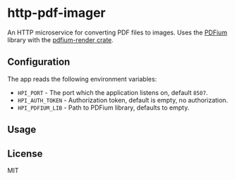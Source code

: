 # http-pdf-imager

An HTTP microservice for converting PDF files to images.
Uses the [PDFium](https://pdfium.googlesource.com/pdfium/) library with the
[pdfium-render crate](https://crates.io/crates/pdfium-render).
    
## Configuration

The app reads the following environment variables:

* `HPI_PORT` - The port which the application listens on, default `8507`.
* `HPI_AUTH_TOKEN` - Authorization token, default is empty, no authorization.
* `HPI_PDFIUM_LIB` - Path to PDFium library, defaults to empty.

## Usage



## License

MIT

